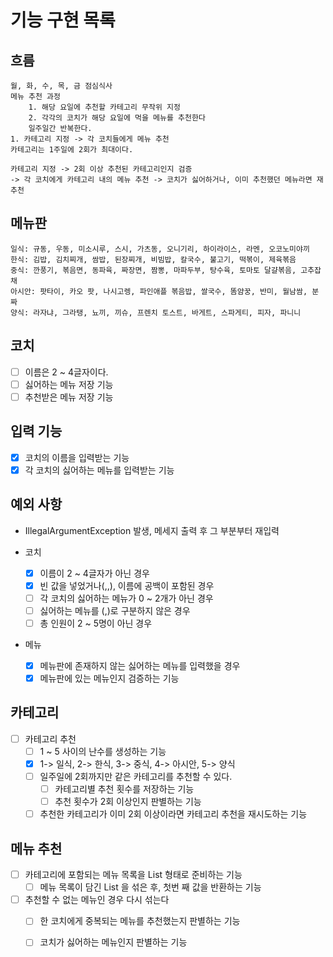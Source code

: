 # 기능 구현 목록

## 흐름

```
월, 화, 수, 목, 금 점심식사
메뉴 추천 과정
    1. 해당 요일에 추천할 카테고리 무작위 지정
    2. 각각의 코치가 해당 요일에 먹을 메뉴를 추천한다
    일주일간 반복한다.
1. 카테고리 지정 -> 각 코치들에게 메뉴 추천
카테고리는 1주일에 2회가 최대이다.

카테고리 지정 -> 2회 이상 추천된 카테고리인지 검증 
-> 각 코치에게 카테고리 내의 메뉴 추천 -> 코치가 싫어하거나, 이미 추천했던 메뉴라면 재추천
```

## 메뉴판

```
일식: 규동, 우동, 미소시루, 스시, 가츠동, 오니기리, 하이라이스, 라멘, 오코노미야끼
한식: 김밥, 김치찌개, 쌈밥, 된장찌개, 비빔밥, 칼국수, 불고기, 떡볶이, 제육볶음
중식: 깐풍기, 볶음면, 동파육, 짜장면, 짬뽕, 마파두부, 탕수육, 토마토 달걀볶음, 고추잡채
아시안: 팟타이, 카오 팟, 나시고렝, 파인애플 볶음밥, 쌀국수, 똠얌꿍, 반미, 월남쌈, 분짜
양식: 라자냐, 그라탱, 뇨끼, 끼슈, 프렌치 토스트, 바게트, 스파게티, 피자, 파니니

```

## 코치

- [ ] 이름은 2 ~ 4글자이다.
- [ ] 싫어하는 메뉴 저장 기능
- [ ] 추천받은 메뉴 저장 기능

## 입력 기능

- [x] 코치의 이름을 입력받는 기능
- [x] 각 코치의 싫어하는 메뉴를 입력받는 기능

## 예외 사항

- IllegalArgumentException 발생, 메세지 출력 후 그 부분부터 재입력

- 코치
    - [x] 이름이 2 ~ 4글자가 아닌 경우
    - [x] 빈 값을 넣었거나(,,), 이름에 공백이 포함된 경우
    - [ ] 각 코치의 싫어하는 메뉴가 0 ~ 2개가 아닌 경우
    - [ ] 싫어하는 메뉴를 (,)로 구분하지 않은 경우
    - [ ] 총 인원이 2 ~ 5명이 아닌 경우
- 메뉴
    - [x] 메뉴판에 존재하지 않는 싫어하는 메뉴를 입력했을 경우
    - [x] 메뉴판에 있는 메뉴인지 검증하는 기능

## 카테고리

- [ ] 카테고리 추천
    - [ ] 1 ~ 5 사이의 난수를 생성하는 기능
    - [x] 1-> 일식, 2-> 한식, 3-> 중식, 4-> 아시안, 5-> 양식
    - [ ] 일주일에 2회까지만 같은 카테고리를 추천할 수 있다.
        - [ ] 카테고리별 추천 횟수를 저장하는 기능
        - [ ] 추천 횟수가 2회 이상인지 판별하는 기능
    - [ ] 추천한 카테고리가 이미 2회 이상이라면 카테고리 추천을 재시도하는 기능

## 메뉴 추천

- [ ] 카테고리에 포함되는 메뉴 목록을 List<String> 형태로 준비하는 기능
    - [ ] 메뉴 목록이 담긴 List<String> 을 섞은 후, 첫번 째 값을 반환하는 기능
- [ ] 추천할 수 없는 메뉴인 경우 다시 섞는다
    - [ ] 한 코치에게 중복되는 메뉴를 추천했는지 판별하는 기능
    - [ ] 코치가 싫어하는 메뉴인지 판별하는 기능
  